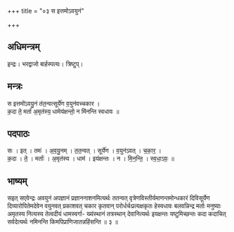 +++
title = "०३ स इत्तमोऽवयुनं"

+++
## अधिमन्त्रम्
इन्द्रः। भरद्वाजो बार्हस्पत्यः। त्रिष्टुप्।

## मन्त्रः
स इत्तमो॑ऽवयु॒नं त॑त॒न्वत्सूर्ये॑ण व॒युन॑वच्चकार ।  
क॒दा ते॒ मर्ता॑ अ॒मृत॑स्य॒ धामेय॑क्षन्तो॒ न मि॑नन्ति स्वधावः ॥

## पदपाठः
सः । इत् । तमः॑ । अ॒व॒यु॒नम् । त॒त॒न्वत् । सूर्ये॑ण । व॒युन॑ऽवत् । च॒का॒र॒ ।  
क॒दा । ते॒ । मर्ताः॑ । अ॒मृत॑स्य । धाम॑ । इय॑क्षन्तः । न । मि॒न॒न्ति॒ । स्व॒धा॒ऽवः॒ ॥

## भाष्यम्
सइत् सएवेन्द्रः अवयुनं अपज्ञानं प्रज्ञाननाशनमित्यर्थः ततन्वत् वृत्रेणविस्तीर्यमाणन्तमोन्धकारं दिविसूर्येण दिव्यारोपितेमदेवेन वयुनवत् प्रकाशवत् चकार कृतवान् परोर्धर्चःप्रत्यक्षकृतः हेस्वधावः बलवन्निन्द्र मर्ताः मनुष्याः अमृतस्य नित्यस्य तेत्वदीयं धामस्वर्गा- ख्यंस्थानं तत्रस्थान् देवानित्यर्थः इयक्षन्तः यष्टुमिच्छन्तः कदा कदाचित् सर्वदेत्यर्थः नमिनन्ति किमपिप्राणिजातन्नहिंसन्ति ॥ ३ ॥